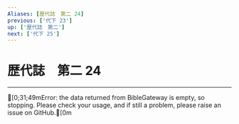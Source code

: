 ```yaml
---
Aliases: [歴代誌　第二 24]
previous: ['代下 23']
up: ['歴代誌　第二']
next: ['代下 25']
---
```

# 歴代誌　第二 24

***
[0;31;49mError: the data returned from BibleGateway is empty, so stopping. Please check your usage, and if still a problem, please raise an issue on GitHub.[0m
